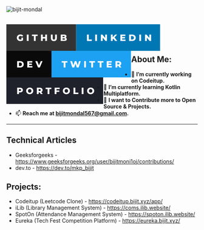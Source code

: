 [<img align="left" src="https://komarev.com/ghpvc/?username=bijit-mondal&label=Profile%20views&color=0e75b6&style=flat" alt="bijit-mondal" />](https://github.com/Bijit-Mondal)<br><br>


[<img align="left" alt="Bijit Mondal | Github" src="./assets/icons/-github.svg" />](https://github.com/Bijit-Mondal)

[<img align="left" alt="Bijit Mondal | Linkedin" src="./assets/icons/-linkedin.svg" />](https://www.linkedin.com/in/bijit-mondal-3b196721b/)

[<img align="left" alt="Bijit Mondal | Dev To" src="./assets/icons/-dev.svg" />](https://dev.to/mkp_bijit)

[<img align="left" alt="Bijit Mondal | Twitter" src="./assets/icons/-twitter.svg" />](https://twitter.com/BijitMondal10)

[<img align="left" alt="Bijit Mondal | Portfolio" src="./assets/icons/-portfolio.svg" />](https://portfolio.bijit.xyz)

<br/>
<br/>
<br/>

## About Me:

-   🔭 **I’m currently working on Codeitup.**
-   🌱 **I’m currently learning Kotlin Multiplatform.**
-   🥅 **I want to Contribute more to Open Source & Projects.**
-   📫 **Reach me at [bijitmondal567@gmail.com](mailto:bijitmondal567@gmail.com).**

<hr/>

## Technical Articles
- Geeksforgeeks - <a href="https://www.geeksforgeeks.org/user/bijitmoni1oj/contributions/">https://www.geeksforgeeks.org/user/bijitmoni1oj/contributions/</a>
- dev.to - <a href="https://dev.to/mkp_bijit">https://dev.to/mkp_bijit</a>

## Projects:
-  Codeitup (Leetcode Clone) - <a href="https://codeitup.bijit.xyz/app">https://codeitup.bijit.xyz/app/</a>
-  iLib (Library Management System) - <a href="https://coms.ilib.website/">https://coms.ilib.website/</a>
-  SpotOn (Attendance Management System) - <a href="https://spoton.ilib.website/">https://spoton.ilib.website/</a>
-  Eureka (Tech Fest Competition Platform) - <a href="https://eureka.bijit.xyz/">https://eureka.bijit.xyz/</a>
